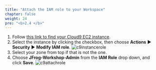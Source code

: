 ```yaml
---
title: "Attach the IAM role to your Workspace"
chapter: false
weight: 24
pre: "<b>2.4 </b>"
---
```


1. Follow [this link to find your Cloud9 EC2 instance](https://console.aws.amazon.com/ec2/v2/home?#Instances:sort=desc:launchTime).
2. Select the instance by clicking the checkbox, then choose **Actions** ► **Security** ► **Modify IAM role**.
    ![c9instancerole](/images/c9instancerole.png)
3. Select your zone from top if that is not the one.
4. Choose **JFrog-Workshop-Admin** from the **IAM Role** drop down, and click **Save**.
    ![c9attachrole](/images/c9attachrole.png)
